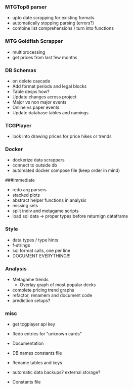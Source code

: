 ### MTGTop8 parser
* upto date scrapping for existing formats
* automatically stopping parsing (errors?)
* combine list comprehensions / turn into functions

### MTG Goldfish Scrapper
* multiprocessing
* get prices from last few months

### DB Schemas
* on delete cascade
* Add format periods and legal blocks
* Table desps how?
* Update changes across project
* Major vs non major events
* Online vs paper events
* Update database tables and namings

### TCGPlayer
* look into drawing prices for price hikes or trends

### Docker
* dockerize data scrappers
* connect to outside db
* automated docker compose file (keep order in mind)

###Immediate
* redo arg parsers
* stacked plots
* abstract helper functions in analysis
* missing sets
* split indiv and metagame scripts
* load sql data -> proper types before returnign dataframe

### Style
* data types / type hints
* f-strings
* sql format calls, one per line
* DOCUMENT EVERYTHING!!!

### Analysis
* Metagame trends
  * Overlay graph of most popular decks
* complete pricing trend graphs
* refactor, renamem and document code
* prediction setups?

### misc
* get tcgplayer api key
* Redo entries for "unknown cards"
* Documentation
* DB names constants file
* Rename tables and keys
* automatic data backups? external storage?

* Constants file
